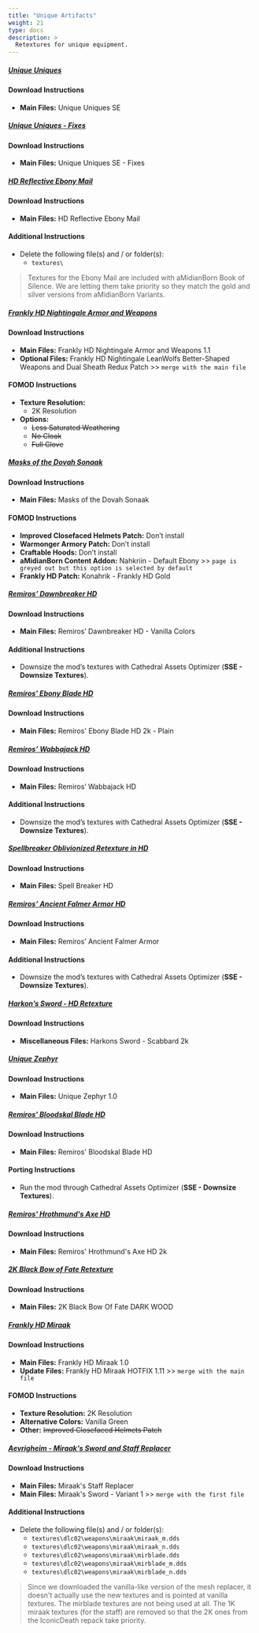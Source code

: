 ```yaml
---
title: "Unique Artifacts"
weight: 21
type: docs
description: >
  Retextures for unique equipment.
---
```


##### [Unique Uniques](https://www.nexusmods.com/skyrimspecialedition/mods/3334?tab=files)

#### Download Instructions

* **Main Files:** Unique Uniques SE

##### [Unique Uniques - Fixes](https://www.nexusmods.com/skyrimspecialedition/mods/42145?tab=files)

#### Download Instructions

* **Main Files:** Unique Uniques SE - Fixes

##### [HD Reflective Ebony Mail](https://www.nexusmods.com/skyrimspecialedition/mods/37701?tab=files)

#### Download Instructions

- **Main Files:** HD Reflective Ebony Mail

#### Additional Instructions

- Delete the following file(s) and / or folder(s):
  - `textures\`

> Textures for the Ebony Mail are included with aMidianBorn Book of Silence. We are letting them take priority so they match the gold and silver versions from aMidianBorn Variants.

##### [Frankly HD Nightingale Armor and Weapons](https://www.nexusmods.com/skyrimspecialedition/mods/18560?tab=files)

#### Download Instructions

* **Main Files:** Frankly HD Nightingale Armor and Weapons 1.1
* **Optional Files:** Frankly HD Nightingale LeanWolfs Better-Shaped Weapons and Dual Sheath Redux Patch >> `merge with the main file`

#### FOMOD Instructions

* **Texture Resolution:**
  * 2K Resolution
* **Options:**
  * ~~Less Saturated Weathering~~
  * ~~No Cloak~~
  * ~~Full Glove~~

##### [Masks of the Dovah Sonaak](https://www.nexusmods.com/skyrimspecialedition/mods/23251?tab=files)

#### Download Instructions

* **Main Files:** Masks of the Dovah Sonaak

#### FOMOD Instructions

* **Improved Closefaced Helmets Patch:** Don’t install
* **Warmonger Armory Patch:** Don’t install
* **Craftable Hoods:** Don’t install
* **aMidianBorn Content Addon:** Nahkriin - Default Ebony >> `page is greyed out but this option is selected by default`
* **Frankly HD Patch:** Konahrik - Frankly HD Gold

##### [Remiros’ Dawnbreaker HD](https://www.nexusmods.com/skyrimspecialedition/mods/22334?tab=files)

#### Download Instructions

* **Main Files:** Remiros’ Dawnbreaker HD - Vanilla Colors

#### Additional Instructions

* Downsize the mod’s textures with Cathedral Assets Optimizer (**SSE - Downsize Textures**).

##### [Remiros' Ebony Blade HD](https://www.nexusmods.com/skyrimspecialedition/mods/42999?tab=files)

#### Download Instructions

* **Main Files:** Remiros' Ebony Blade HD 2k - Plain

##### [Remiros’ Wabbajack HD](https://www.nexusmods.com/skyrimspecialedition/mods/18853?tab=files)

#### Download Instructions

* **Main Files:** Remiros’ Wabbajack HD

#### Additional Instructions

* Downsize the mod’s textures with Cathedral Assets Optimizer (**SSE - Downsize Textures**).

##### [Spellbreaker Oblivionized Retexture in HD](https://www.nexusmods.com/skyrimspecialedition/mods/32430?tab=files)

#### Download Instructions

* **Main Files:** Spell Breaker HD

##### [Remiros’ Ancient Falmer Armor HD](https://www.nexusmods.com/skyrimspecialedition/mods/22458?tab=files)

#### Download Instructions

* **Main Files:** Remiros’ Ancient Falmer Armor

#### Additional Instructions

* Downsize the mod’s textures with Cathedral Assets Optimizer (**SSE - Downsize Textures**).

##### [Harkon’s Sword - HD Retexture](https://www.nexusmods.com/skyrim/mods/52004?tab=files)

#### Download Instructions

* **Miscellaneous Files:** Harkons Sword - Scabbard 2k

##### [Unique Zephyr](https://www.nexusmods.com/skyrimspecialedition/mods/16956?tab=files)

#### Download Instructions

* **Main Files:** Unique Zephyr 1.0

##### [Remiros' Bloodskal Blade HD](https://www.nexusmods.com/skyrimspecialedition/mods/18626?tab=files)

#### Download Instructions

* **Main Files:** Remiros' Bloodskal Blade HD

#### Porting Instructions

* Run the mod through Cathedral Assets Optimizer (**SSE - Downsize Textures**).

##### [Remiros' Hrothmund's Axe HD](https://www.nexusmods.com/skyrimspecialedition/mods/43026?tab=files)

#### Download Instructions

* **Main Files:** Remiros' Hrothmund's Axe HD 2k

##### [2K Black Bow of Fate Retexture](https://www.nexusmods.com/skyrimspecialedition/mods/13803?tab=files)

#### Download Instructions

* **Main Files:** 2K Black Bow Of Fate DARK WOOD

##### [Frankly HD Miraak](https://www.nexusmods.com/skyrimspecialedition/mods/19699?tab=files)

#### Download Instructions

* **Main Files:** Frankly HD Miraak 1.0
* **Update Files:** Frankly HD Miraak HOTFIX 1.11 >> `merge with the main file`

#### FOMOD Instructions

* **Texture Resolution:** 2K Resolution
* **Alternative Colors:** Vanilla Green
* **Other:** ~~Improved Closefaced Helmets Patch~~

##### [Aevrigheim - Miraak's Sword and Staff Replacer](https://www.nexusmods.com/skyrimspecialedition/mods/34224?tab=files)

#### Download Instructions

- **Main Files:** Miraak's Staff Replacer
- **Main Files:** Miraak's Sword - Variant 1 >> `merge with the first file`

#### Additional Instructions

- Delete the following file(s) and / or folder(s):
  - `textures\dlc02\weapons\miraak\miraak_m.dds`
  - `textures\dlc02\weapons\miraak\miraak_n.dds`
  - `textures\dlc02\weapons\miraak\mirblade.dds`
  - `textures\dlc02\weapons\miraak\mirblade_m.dds`
  - `textures\dlc02\weapons\miraak\mirblade_n.dds`

> Since we downloaded the vanilla-like version of the mesh replacer, it doesn't actually use the new textures and is pointed at vanilla textures. The mirblade textures are not being used at all. The 1K miraak textures (for the staff) are removed so that the 2K ones from the IconicDeath repack take priority.